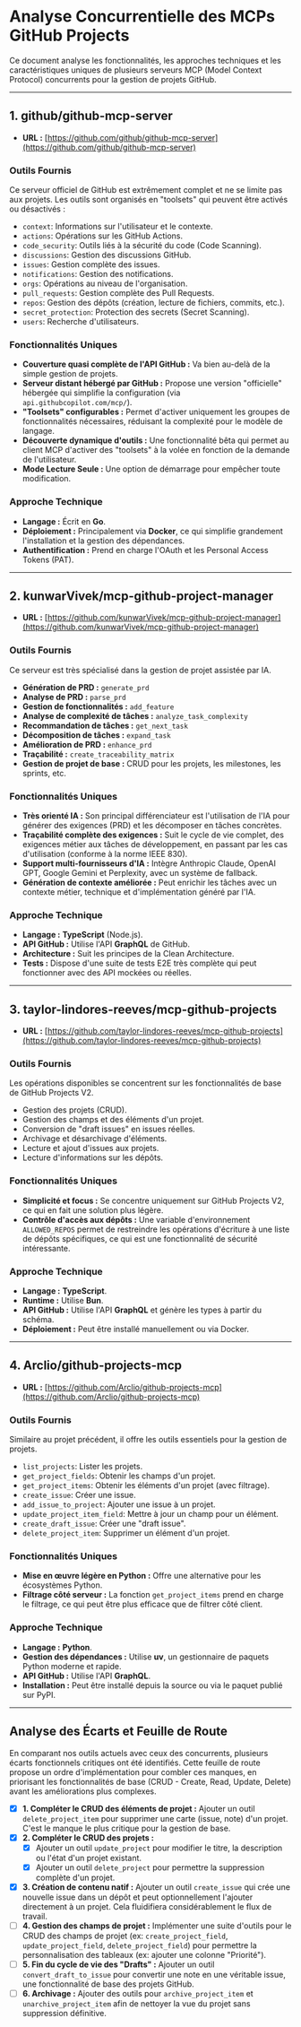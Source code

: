 # Analyse Concurrentielle des MCPs GitHub Projects

Ce document analyse les fonctionnalités, les approches techniques et les caractéristiques uniques de plusieurs serveurs MCP (Model Context Protocol) concurrents pour la gestion de projets GitHub.

---

## 1. github/github-mcp-server

*   **URL :** [https://github.com/github/github-mcp-server](https://github.com/github/github-mcp-server)

### Outils Fournis

Ce serveur officiel de GitHub est extrêmement complet et ne se limite pas aux projets. Les outils sont organisés en "toolsets" qui peuvent être activés ou désactivés :
*   `context`: Informations sur l'utilisateur et le contexte.
*   `actions`: Opérations sur les GitHub Actions.
*   `code_security`: Outils liés à la sécurité du code (Code Scanning).
*   `discussions`: Gestion des discussions GitHub.
*   `issues`: Gestion complète des issues.
*   `notifications`: Gestion des notifications.
*   `orgs`: Opérations au niveau de l'organisation.
*   `pull_requests`: Gestion complète des Pull Requests.
*   `repos`: Gestion des dépôts (création, lecture de fichiers, commits, etc.).
*   `secret_protection`: Protection des secrets (Secret Scanning).
*   `users`: Recherche d'utilisateurs.

### Fonctionnalités Uniques

*   **Couverture quasi complète de l'API GitHub :** Va bien au-delà de la simple gestion de projets.
*   **Serveur distant hébergé par GitHub :** Propose une version "officielle" hébergée qui simplifie la configuration (via `api.githubcopilot.com/mcp/`).
*   **"Toolsets" configurables :** Permet d'activer uniquement les groupes de fonctionnalités nécessaires, réduisant la complexité pour le modèle de langage.
*   **Découverte dynamique d'outils :** Une fonctionnalité bêta qui permet au client MCP d'activer des "toolsets" à la volée en fonction de la demande de l'utilisateur.
*   **Mode Lecture Seule :** Une option de démarrage pour empêcher toute modification.

### Approche Technique

*   **Langage :** Écrit en **Go**.
*   **Déploiement :** Principalement via **Docker**, ce qui simplifie grandement l'installation et la gestion des dépendances.
*   **Authentification :** Prend en charge l'OAuth et les Personal Access Tokens (PAT).

---

## 2. kunwarVivek/mcp-github-project-manager

*   **URL :** [https://github.com/kunwarVivek/mcp-github-project-manager](https://github.com/kunwarVivek/mcp-github-project-manager)

### Outils Fournis

Ce serveur est très spécialisé dans la gestion de projet assistée par IA.
*   **Génération de PRD :** `generate_prd`
*   **Analyse de PRD :** `parse_prd`
*   **Gestion de fonctionnalités :** `add_feature`
*   **Analyse de complexité de tâches :** `analyze_task_complexity`
*   **Recommandation de tâches :** `get_next_task`
*   **Décomposition de tâches :** `expand_task`
*   **Amélioration de PRD :** `enhance_prd`
*   **Traçabilité :** `create_traceability_matrix`
*   **Gestion de projet de base :** CRUD pour les projets, les milestones, les sprints, etc.

### Fonctionnalités Uniques

*   **Très orienté IA :** Son principal différenciateur est l'utilisation de l'IA pour générer des exigences (PRD) et les décomposer en tâches concrètes.
*   **Traçabilité complète des exigences :** Suit le cycle de vie complet, des exigences métier aux tâches de développement, en passant par les cas d'utilisation (conforme à la norme IEEE 830).
*   **Support multi-fournisseurs d'IA :** Intègre Anthropic Claude, OpenAI GPT, Google Gemini et Perplexity, avec un système de fallback.
*   **Génération de contexte améliorée :** Peut enrichir les tâches avec un contexte métier, technique et d'implémentation généré par l'IA.

### Approche Technique

*   **Langage :** **TypeScript** (Node.js).
*   **API GitHub :** Utilise l'API **GraphQL** de GitHub.
*   **Architecture :** Suit les principes de la Clean Architecture.
*   **Tests :** Dispose d'une suite de tests E2E très complète qui peut fonctionner avec des API mockées ou réelles.

---

## 3. taylor-lindores-reeves/mcp-github-projects

*   **URL :** [https://github.com/taylor-lindores-reeves/mcp-github-projects](https://github.com/taylor-lindores-reeves/mcp-github-projects)

### Outils Fournis

Les opérations disponibles se concentrent sur les fonctionnalités de base de GitHub Projects V2.
*   Gestion des projets (CRUD).
*   Gestion des champs et des éléments d'un projet.
*   Conversion de "draft issues" en issues réelles.
*   Archivage et désarchivage d'éléments.
*   Lecture et ajout d'issues aux projets.
*   Lecture d'informations sur les dépôts.

### Fonctionnalités Uniques

*   **Simplicité et focus :** Se concentre uniquement sur GitHub Projects V2, ce qui en fait une solution plus légère.
*   **Contrôle d'accès aux dépôts :** Une variable d'environnement `ALLOWED_REPOS` permet de restreindre les opérations d'écriture à une liste de dépôts spécifiques, ce qui est une fonctionnalité de sécurité intéressante.

### Approche Technique

*   **Langage :** **TypeScript**.
*   **Runtime :** Utilise **Bun**.
*   **API GitHub :** Utilise l'API **GraphQL** et génère les types à partir du schéma.
*   **Déploiement :** Peut être installé manuellement ou via Docker.

---

## 4. Arclio/github-projects-mcp

*   **URL :** [https://github.com/Arclio/github-projects-mcp](https://github.com/Arclio/github-projects-mcp)

### Outils Fournis

Similaire au projet précédent, il offre les outils essentiels pour la gestion de projets.
*   `list_projects`: Lister les projets.
*   `get_project_fields`: Obtenir les champs d'un projet.
*   `get_project_items`: Obtenir les éléments d'un projet (avec filtrage).
*   `create_issue`: Créer une issue.
*   `add_issue_to_project`: Ajouter une issue à un projet.
*   `update_project_item_field`: Mettre à jour un champ pour un élément.
*   `create_draft_issue`: Créer une "draft issue".
*   `delete_project_item`: Supprimer un élément d'un projet.

### Fonctionnalités Uniques

*   **Mise en œuvre légère en Python :** Offre une alternative pour les écosystèmes Python.
*   **Filtrage côté serveur :** La fonction `get_project_items` prend en charge le filtrage, ce qui peut être plus efficace que de filtrer côté client.

### Approche Technique

*   **Langage :** **Python**.
*   **Gestion des dépendances :** Utilise **uv**, un gestionnaire de paquets Python moderne et rapide.
*   **API GitHub :** Utilise l'API **GraphQL**.
*   **Installation :** Peut être installé depuis la source ou via le paquet publié sur PyPI.

---

## Analyse des Écarts et Feuille de Route

En comparant nos outils actuels avec ceux des concurrents, plusieurs écarts fonctionnels critiques ont été identifiés. Cette feuille de route propose un ordre d'implémentation pour combler ces manques, en priorisant les fonctionnalités de base (CRUD - Create, Read, Update, Delete) avant les améliorations plus complexes.

- [x] **1. Compléter le CRUD des éléments de projet :** Ajouter un outil `delete_project_item` pour supprimer une carte (issue, note) d'un projet. C'est le manque le plus critique pour la gestion de base.
- [x] **2. Compléter le CRUD des projets :**
    - [x] Ajouter un outil `update_project` pour modifier le titre, la description ou l'état d'un projet existant.
    - [x] Ajouter un outil `delete_project` pour permettre la suppression complète d'un projet.
- [x] **3. Création de contenu natif :** Ajouter un outil `create_issue` qui crée une nouvelle issue dans un dépôt et peut optionnellement l'ajouter directement à un projet. Cela fluidifiera considérablement le flux de travail.
- [ ] **4. Gestion des champs de projet :** Implémenter une suite d'outils pour le CRUD des champs de projet (ex: `create_project_field`, `update_project_field`, `delete_project_field`) pour permettre la personnalisation des tableaux (ex: ajouter une colonne "Priorité").
- [ ] **5. Fin du cycle de vie des "Drafts" :** Ajouter un outil `convert_draft_to_issue` pour convertir une note en une véritable issue, une fonctionnalité de base des projets GitHub.
- [ ] **6. Archivage :** Ajouter des outils pour `archive_project_item` et `unarchive_project_item` afin de nettoyer la vue du projet sans suppression définitive.